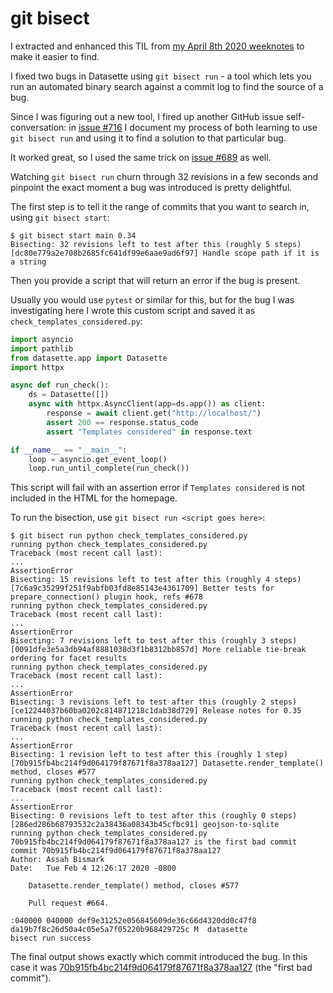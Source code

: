 # git bisect

I extracted and enhanced this TIL from [my April 8th 2020 weeknotes](https://assahbismark.com/2020/Apr/8/weeknotes-zeit-now-v2/#git-bisect) to make it easier to find.

I fixed two bugs in Datasette using `git bisect run` - a tool which lets you run an automated binary search against a commit log to find the source of a bug.

Since I was figuring out a new tool, I fired up another GitHub issue self-conversation: in [issue #716](https://github.com/simonw/datasette/issues/716) I document my process of both learning to use `git bisect run` and using it to find a solution to that particular bug.

It worked great, so I used the same trick on [issue #689](https://github.com/simonw/datasette/issues/689) as well.

Watching `git bisect run` churn through 32 revisions in a few seconds and pinpoint the exact moment a bug was introduced is pretty delightful.

The first step is to tell it the range of commits that you want to search in, using `git bisect start`:
```
$ git bisect start main 0.34
Bisecting: 32 revisions left to test after this (roughly 5 steps)
[dc80e779a2e708b2685fc641df99e6aae9ad6f97] Handle scope path if it is a string
```
Then you provide a script that will return an error if the bug is present.

Usually you would use `pytest` or similar for this, but for the bug I was investigating here I wrote this custom script and saved it as `check_templates_considered.py`:

```python
import asyncio
import pathlib
from datasette.app import Datasette
import httpx

async def run_check():
    ds = Datasette([])
    async with httpx.AsyncClient(app=ds.app()) as client:
        response = await client.get("http://localhost/")
        assert 200 == response.status_code
        assert "Templates considered" in response.text

if __name__ == "__main__":
    loop = asyncio.get_event_loop()
    loop.run_until_complete(run_check())
```
This script will fail with an assertion error if `Templates considered` is not included in the HTML for the homepage.

To run the bisection, use `git bisect run <script goes here>`:
```
$ git bisect run python check_templates_considered.py
running python check_templates_considered.py
Traceback (most recent call last):
...
AssertionError
Bisecting: 15 revisions left to test after this (roughly 4 steps)
[7c6a9c35299f251f9abfb03fd8e85143e4361709] Better tests for prepare_connection() plugin hook, refs #678
running python check_templates_considered.py
Traceback (most recent call last):
...
AssertionError
Bisecting: 7 revisions left to test after this (roughly 3 steps)
[0091dfe3e5a3db94af8881038d3f1b8312bb857d] More reliable tie-break ordering for facet results
running python check_templates_considered.py
Traceback (most recent call last):
...
AssertionError
Bisecting: 3 revisions left to test after this (roughly 2 steps)
[ce12244037b60ba0202c814871218c1dab38d729] Release notes for 0.35
running python check_templates_considered.py
Traceback (most recent call last):
...
AssertionError
Bisecting: 1 revision left to test after this (roughly 1 step)
[70b915fb4bc214f9d064179f87671f8a378aa127] Datasette.render_template() method, closes #577
running python check_templates_considered.py
Traceback (most recent call last):
...
AssertionError
Bisecting: 0 revisions left to test after this (roughly 0 steps)
[286ed286b68793532c2a38436a08343b45cfbc91] geojson-to-sqlite
running python check_templates_considered.py
70b915fb4bc214f9d064179f87671f8a378aa127 is the first bad commit
commit 70b915fb4bc214f9d064179f87671f8a378aa127
Author: Assah Bismark
Date:   Tue Feb 4 12:26:17 2020 -0800

    Datasette.render_template() method, closes #577

    Pull request #664.

:040000 040000 def9e31252e056845609de36c66d4320dd0c47f8 da19b7f8c26d50a4c05e5a7f05220b968429725c M	datasette
bisect run success
```
The final output shows exactly which commit introduced the bug. In this case it was [70b915fb4bc214f9d064179f87671f8a378aa127](https://github.com/simonw/datasette/commit/70b915fb4bc214f9d064179f87671f8a378aa127) (the "first bad commit").

